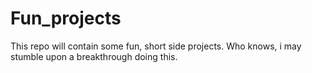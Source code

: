 # Fun_projects
This repo will contain some fun, short side projects. Who knows, i may stumble upon a breakthrough doing this.
